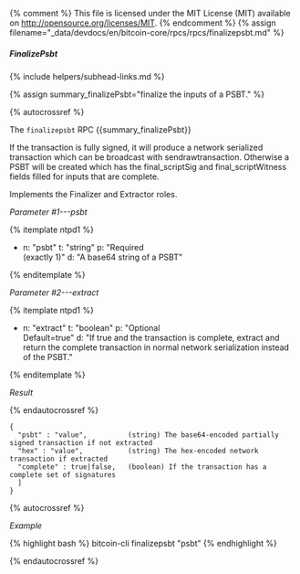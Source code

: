 {% comment %}
This file is licensed under the MIT License (MIT) available on
http://opensource.org/licenses/MIT.
{% endcomment %}
{% assign filename="_data/devdocs/en/bitcoin-core/rpcs/rpcs/finalizepsbt.md" %}

##### FinalizePsbt
{% include helpers/subhead-links.md %}

{% assign summary_finalizePsbt="finalize the inputs of a PSBT." %}

{% autocrossref %}

The `finalizepsbt` RPC {{summary_finalizePsbt}}

If the transaction is fully signed, it will produce a
network serialized transaction which can be broadcast with sendrawtransaction. Otherwise a PSBT will be
created which has the final_scriptSig and final_scriptWitness fields filled for inputs that are complete.

Implements the Finalizer and Extractor roles.

*Parameter #1---psbt*

{% itemplate ntpd1 %}
- n: "psbt"
  t: "string"
  p: "Required<br>(exactly 1)"
  d: "A base64 string of a PSBT"

{% enditemplate %}

*Parameter #2---extract*

{% itemplate ntpd1 %}
- n: "extract"
  t: "boolean"
  p: "Optional<br>Default=true"
  d: "If true and the transaction is complete,
       extract and return the complete transaction in normal network serialization instead of the PSBT."

{% enditemplate %}

*Result*

{% endautocrossref %}

    {
      "psbt" : "value",          (string) The base64-encoded partially signed transaction if not extracted
      "hex" : "value",           (string) The hex-encoded network transaction if extracted
      "complete" : true|false,   (boolean) If the transaction has a complete set of signatures
      ]
    }

{% autocrossref %}

*Example*

{% highlight bash %}
bitcoin-cli finalizepsbt "psbt"
{% endhighlight %}

{% endautocrossref %}
